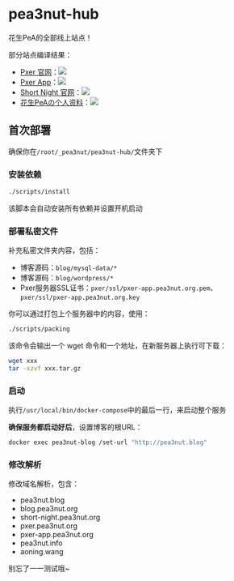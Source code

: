 # pea3nut-hub

花生PeA的全部线上站点！

部分站点编译结果：

- [Pxer 官网](http://pxer.pea3nut.org/)：[<img src="https://api.travis-ci.org/pea3nut/pxer-homepage.svg?branch=master" />](https://github.com/pea3nut/pxer-homepage)
- [Pxer App](https://pxer-app.pea3nut.org/)：[<img src="https://www.travis-ci.org/FoXZilla/Pxer.svg?branch=dev" />](https://github.com/FoXZilla/Pxer)
- [Short Night 官网](http://short-night.pea3nut.org/)：[<img src="https://api.travis-ci.org/FoXZilla/short-night-homepage.svg?branch=master" />](https://github.com/FoXZilla/short-night-homepage)
- [花生PeAの个人资料](http://pea3nut.info/)：[<img src="https://api.travis-ci.org/pea3nut/pea3nut-info.svg?branch=master" />](https://github.com/pea3nut/pea3nut-info)

## 首次部署

确保你在`/root/_pea3nut/pea3nut-hub/`文件夹下

### 安装依赖

```bash
./scripts/install
```

该脚本会自动安装所有依赖并设置开机启动

### 部署私密文件

补充私密文件夹内容，包括：

- 博客源码：`blog/mysql-data/*`
- 博客源码：`blog/wordpress/*`
- Pxer服务器SSL证书：`pxer/ssl/pxer-app.pea3nut.org.pem`、`pxer/ssl/pxer-app.pea3nut.org.key`

你可以通过打包上个服务器中的内容，使用：

```bash
./scripts/packing
```

该命令会输出一个 wget 命令和一个地址，在新服务器上执行可下载：

```bash
wget xxx
tar -xzvf xxx.tar.gz
```

### 启动


执行`/usr/local/bin/docker-compose`中的最后一行，来启动整个服务

**确保服务都启动好后**，设置博客的根URL：

```bash
docker exec pea3nut-blog /set-url "http://pea3nut.blog"
```

### 修改解析

修改域名解析，包含：
- pea3nut.blog
- blog.pea3nut.org
- short-night.pea3nut.org
- pxer.pea3nut.org
- pxer-app.pea3nut.org
- pea3nut.info
- aoning.wang

别忘了一一测试哦~
